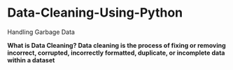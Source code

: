 # Data-Cleaning-Using-Python
Handling Garbage Data

<b>What is Data Cleaning?<b>
Data cleaning is the process of fixing or removing incorrect, corrupted, incorrectly formatted, duplicate, or incomplete data within a dataset
